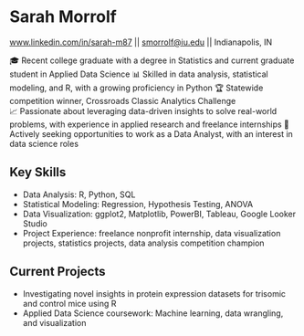 # Sarah Morrolf
www.linkedin.com/in/sarah-m87 || smorrolf@iu.edu || Indianapolis, IN

🎓 Recent college graduate with a degree in Statistics and current graduate student in Applied Data Science
📊 Skilled in data analysis, statistical modeling, and R, with a growing proficiency in Python
🏆 Statewide competition winner, Crossroads Classic Analytics Challenge  
📈 Passionate about leveraging data-driven insights to solve real-world problems, with experience in applied research and freelance internships 
🎯 Actively seeking opportunities to work as a Data Analyst, with an interest in data science roles

## Key Skills
- Data Analysis: R, Python, SQL
- Statistical Modeling: Regression, Hypothesis Testing, ANOVA
- Data Visualization: ggplot2, Matplotlib, PowerBI, Tableau, Google Looker Studio
- Project Experience: freelance nonprofit internship, data visualization projects, statistics projects, data analysis competition champion

## Current Projects
- Investigating novel insights in protein expression datasets for trisomic and control mice using R
- Applied Data Science coursework: Machine learning, data wrangling, and visualization
